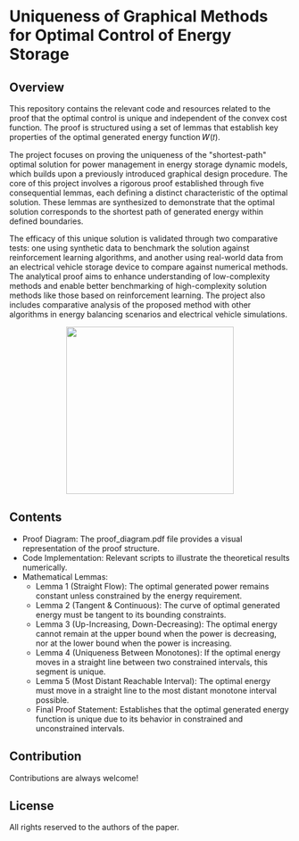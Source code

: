# Uniqueness of Graphical Methods for Optimal Control of Energy Storage

## Overview

This repository contains the relevant code and resources related to the proof that the optimal control is unique and independent of the convex cost function. The proof is structured using a set of lemmas that establish key properties of the optimal generated energy function 𝑊(𝑡). 

The project focuses on proving the uniqueness of the "shortest-path" optimal solution for power management in energy storage dynamic models, which builds upon a previously introduced graphical design procedure. The core of this project involves a rigorous proof established through five consequential lemmas, each defining a distinct characteristic of the optimal solution. These lemmas are synthesized to demonstrate that the optimal solution corresponds to the shortest path of generated energy within defined boundaries.

The efficacy of this unique solution is validated through two comparative tests: one using synthetic data to benchmark the solution against reinforcement learning algorithms, and another using real-world data from an electrical vehicle storage device to compare against numerical methods. The analytical proof aims to enhance understanding of low-complexity methods and enable better benchmarking of high-complexity solution methods like those based on reinforcement learning. The project also includes comparative analysis of the proposed method with other algorithms in energy balancing scenarios and electrical vehicle simulations.

<p align="center">
  <img width="300" src="https://github.com/user-attachments/assets/71ffff5e-403c-47af-b927-14f1d0b94819">
</p>

## Contents

* Proof Diagram: The proof_diagram.pdf file provides a visual representation of the proof structure.
* Code Implementation: Relevant scripts to illustrate the theoretical results numerically.
* Mathematical Lemmas:
  * Lemma 1 (Straight Flow): The optimal generated power remains constant unless constrained by the energy requirement.
  * Lemma 2 (Tangent & Continuous): The curve of optimal generated energy must be tangent to its bounding constraints.
  * Lemma 3 (Up-Increasing, Down-Decreasing): The optimal energy cannot remain at the upper bound when the power is decreasing, nor at the lower bound when the power is increasing.
  * Lemma 4 (Uniqueness Between Monotones): If the optimal energy moves in a straight line between two constrained intervals, this segment is unique.
  * Lemma 5 (Most Distant Reachable Interval): The optimal energy must move in a straight line to the most distant monotone interval possible.
  * Final Proof Statement: Establishes that the optimal generated energy function is unique due to its behavior in constrained and unconstrained intervals.

## Contribution

Contributions are always welcome!

## License

All rights reserved to the authors of the paper.
